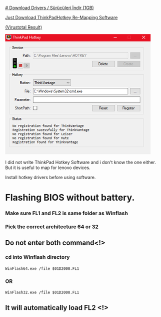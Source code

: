 <a href="https://github.com/ny4rlk0/Thinkpad-T430-Support-Software/releases/download/Thinkpad_T430_Support_Software_Drivers/ThinkPad.T430.Drivers.exe"># Download Drivers / Sürücüleri İndir (1GB)</a>

<a href="https://raw.githubusercontent.com/ny4rlk0/Thinkpad-T430-Support-Software/main/ThinkPadHotkey.exe">Just Download ThinkPadHotkey Re-Mapping Software</a>

<a href="https://www.virustotal.com/gui/file/cccc6fcc2e7d09450608a2840a215eb95884a377e4d48b72813ac1b29f88cc91?nocache=1">(Virustotal Result)</a>

<img src="https://raw.githubusercontent.com/ny4rlk0/Thinkpad-T430-Support-Software/main/SS.png">

I did not write ThinkPad Hotkey Software and i don't know the one either. But it is useful to map for lenovo devices.

Install hotkey drivers before using software.

# Flashing BIOS without battery.
### Make sure FL1 and FL2 is same folder as Winflash
### Pick the correct architecture 64 or 32
## Do not enter both command<!>
### cd into Winflash directory
`WinFlash64.exe /file $01D2000.FL1`
### OR
`WinFlash32.exe /file $01D2000.FL1`
## It will automatically load FL2 <!>
